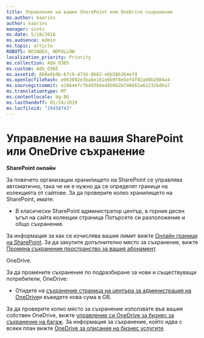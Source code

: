 ```yaml
---
title: Управление на вашия SharePoint или OneDrive съхранение
ms.author: kaarins
author: kaarins
manager: scotv
ms.date: 5/18/2018
ms.audience: Admin
ms.topic: article
ROBOTS: NOINDEX, NOFOLLOW
localization_priority: Priority
ms.collection: Adm_O365
ms.custom: Adm_O365
ms.assetid: 8b0e6b9b-67c9-4716-8602-ebb58b364ef9
ms.openlocfilehash: e063892e3ba6e161e6b9f8e5ef4f02ad0b2084a4
ms.sourcegitcommit: e2864efcfb493b6e46b662b746661a61232bdba7
ms.translationtype: MT
ms.contentlocale: bg-BG
ms.lasthandoff: 01/24/2019
ms.locfileid: "29458743"
---
```

# <a name="manage-your-sharepoint-or-onedrive-storage"></a>Управление на вашия SharePoint или OneDrive съхранение

 **SharePoint онлайн**
  
За повечето организации хранилището на SharePoint се управлява автоматично, така че не е нужно да се определят граници на колекцията от сайтове. За да проверите колко хранилището на SharePoint, имате:
  
- В класически SharePoint администратор център, в горния десен ъгъл на сайта колекции страница Потърсете си разположение и общо съхранение.
    
За информация за как се изчислява вашия лимит вижте [Онлайн граници на SharePoint](https://go.microsoft.com/fwlink/p/?LinkID=856113). За да закупите допълнително място за съхранение, вижте [Промяна съхранение пространство за вашия абонамент](https://go.microsoft.com/fwlink/?linkid=866428).
  
 OneDrive.
  
За да промените съхранение по подразбиране за нови и съществуващи потребители, OneDrive:
  
- Отидете на [съхранение страница на центъра за администрация на OneDrive](https://admin.onedrive.com/?v=StorageSettings)и въведете нова сума в GB.
    
За да проверите колко място за съхранение използвате във вашия собствен OneDrive, вижте [управление си OneDrive за бизнес за съхранение на багаж](https://go.microsoft.com/fwlink/?linkid=866429). За информация за съхранение, който идва с всеки план вижте [OneDrive за описание на бизнес услугите](https://go.microsoft.com/fwlink/p/?LinkID=826071).
  

